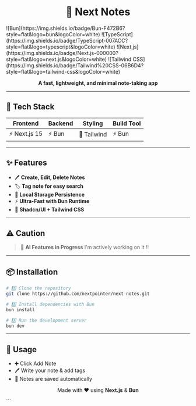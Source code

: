 <h1 align="center">📝 Next Notes</h1>
![Bun](https://img.shields.io/badge/Bun-F472B6?style=flat&logo=bun&logoColor=white)
![TypeScript](https://img.shields.io/badge/TypeScript-007ACC?style=flat&logo=typescript&logoColor=white)
![Next.js](https://img.shields.io/badge/Next.js-000000?style=flat&logo=next.js&logoColor=white)
![Tailwind CSS](https://img.shields.io/badge/Tailwind%20CSS-06B6D4?style=flat&logo=tailwind-css&logoColor=white)

<p align="center">
  <b>A fast, lightweight, and minimal note-taking app </b>
</p>

---

## 🚀 Tech Stack
| **Frontend** | **Backend** | **Styling** | **Build Tool** |
|--------------|-------------|-------------|----------------|
| ⚡ Next.js 15 | ⚡ Bun       | 🎨 Tailwind | ⚡ Bun         |

---

## ✨ Features
- 🖊 **Create, Edit, Delete Notes**
- 🏷 **Tag note for easy search**
- 💾 **Local Storage Persistence**
- ⚡ **Ultra-Fast with Bun Runtime**
- 🎨 **Shadcn/UI + Tailwind CSS**

---

## ⚠️ Caution
> 🚧 **AI Features in Progress**
> I'm actively working on it !!

---
## 📦 Installation

```bash
# 1️⃣ Clone the repository
git clone https://github.com/nextpointer/next-notes.git

# 2️⃣ Install dependencies with Bun
bun install

# 3️⃣ Run the development server
bun dev
```
---

## 🎯 Usage

- ➕ Click Add Note
- 🖊 Write your note & add tags
- 💾 Notes are saved automatically

<p align="center"> Made with ❤️ using <b>Next.js</b> & <b>Bun</b> </p> ```
